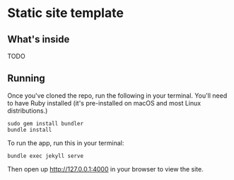 # Static site template

## What's inside

TODO 

## Running

Once you've cloned the repo, run the following in your terminal. You'll need to have Ruby installed (it's pre-installed on macOS and most Linux distributions.)

```
sudo gem install bundler
bundle install
```

To run the app, run this in your terminal:

```
bundle exec jekyll serve
```

Then open up <http://127.0.0.1:4000> in your browser to view the site.
